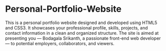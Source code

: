 # Personal-Portfolio-Website
This is a personal portfolio website designed and developed using HTML5 and CSS3. It showcases your professional profile, skills, projects, and contact information in a clean and organized structure. The site is aimed at presenting you — Bodagala Srikanth, a passionate front-end web developer — to potential employers, collaborators, and viewers.
